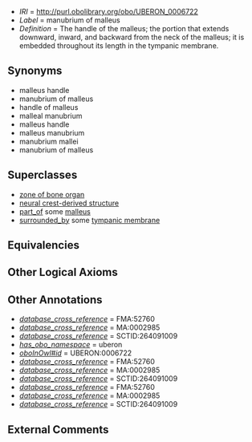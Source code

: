  * *IRI* = http://purl.obolibrary.org/obo/UBERON_0006722
 * *Label* = manubrium of malleus
 * *Definition* = The handle of the malleus; the portion that extends downward, inward, and backward from the neck of the malleus; it is embedded throughout its length in the tympanic membrane.

## Synonyms

 * malleus handle
 * manubrium of malleus
 * handle of malleus
 * malleal manubrium
 * malleus handle
 * malleus manubrium
 * manubrium mallei
 * manubrium of malleus

## Superclasses

 * [zone of bone organ](../../UBERON/13/UBERON_0005913.md)
 * [neural crest-derived structure](../../UBERON/13/UBERON_0010313.md)
 * [part_of](../../BFO/50/BFO_0000050.md) some [malleus](../../UBERON/89/UBERON_0001689.md)
 * [surrounded_by](../../RO/19/RO_0002219.md) some [tympanic membrane](../../UBERON/64/UBERON_0002364.md)

## Equivalencies


## Other Logical Axioms


## Other Annotations

 * *[database_cross_reference](../../ef/oboInOwl#hasDbXref.md)* = FMA:52760
 * *[database_cross_reference](../../ef/oboInOwl#hasDbXref.md)* = MA:0002985
 * *[database_cross_reference](../../ef/oboInOwl#hasDbXref.md)* = SCTID:264091009
 * *[has_obo_namespace](../../ce/oboInOwl#hasOBONamespace.md)* = uberon
 * *[oboInOwl#id](../../id/oboInOwl#id.md)* = UBERON:0006722
 * *[database_cross_reference](../../ef/oboInOwl#hasDbXref.md)* = FMA:52760
 * *[database_cross_reference](../../ef/oboInOwl#hasDbXref.md)* = MA:0002985
 * *[database_cross_reference](../../ef/oboInOwl#hasDbXref.md)* = SCTID:264091009
 * *[database_cross_reference](../../ef/oboInOwl#hasDbXref.md)* = FMA:52760
 * *[database_cross_reference](../../ef/oboInOwl#hasDbXref.md)* = MA:0002985
 * *[database_cross_reference](../../ef/oboInOwl#hasDbXref.md)* = SCTID:264091009

## External Comments

